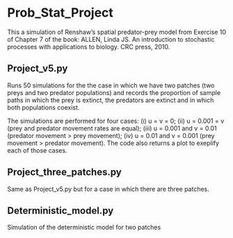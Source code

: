# Prob_Stat_Project
This a simulation of Renshaw’s spatial predator-prey model from Exercise 10 of Chapter 7 of the book:
ALLEN, Linda JS. An introduction to stochastic processes with applications to biology. CRC press, 2010.

## Project_v5.py

Runs 50 simulations for the the case in which we have two patches (two preys and two predator populations) and records the proportion of sample paths in which the
prey is extinct, the predators are extinct and in which both populations coexist. 

The simulations are performed for four cases: (i) u = v = 0; (ii) u = 0.001 = v (prey and predator movement rates are equal); (iii) u = 0.001 and v = 0.01 (predator movement > prey movement); (iv) u = 0.01 and v = 0.001 (prey movement > predator movement). The code also returns a  plot to exeplify each of those cases.

## Project_three_patches.py

Same as Project_v5.py but for a case in which there are three patches.

## Deterministic_model.py 

Simulation of the deterministic model for two patches
